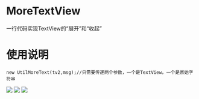 # MoreTextView
一行代码实现TextView的“展开”和“收起”

# 使用说明
    new UtilMoreText(tv2,msg);//只需要传递两个参数，一个是TextView，一个是原始字符串

![](https://github.com/xubinbin1024/MoreTextView/blob/master/gif/3.png)
![](https://github.com/xubinbin1024/MoreTextView/blob/master/gif/1.png)
![](https://github.com/xubinbin1024/MoreTextView/blob/master/gif/2.png)
